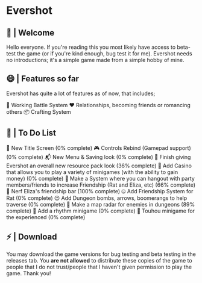 # Evershot
## 👋 | Welcome
Hello everyone. If you're reading this you most likely have access to beta-test the game (or if you're kind enough, bug test it for me). Evershot needs no introductions; it's a simple game made from a simple hobby of mine.

## **😄 | Features so far**
Evershot has quite a lot of features as of now, that includes;

🔨 Working Battle System
❤️️ Relationships, becoming friends or romancing others
📦 Crafting System

## **🤔 | To Do List**

💬 New Title Screen (0% complete)
🎮 Controls Rebind (Gamepad support) (0% complete)
📬 New Menu & Saving look (0% complete)
🤔 Finish giving Evershot an overall new resource pack look (36% complete)
🗿 Add Casino that allows you to play a variety of minigames (with the ability to gain money) (0% complete)
💓 Make a System where you can hangout with party members/friends to increase Friendship (Rat and Eliza, etc) (66% complete)
🧐 Nerf Eliza's friendship bar (100% complete)
🤐 Add Friendship System for Rat (0% complete)
😉 Add Dungeon bombs, arrows, boomerangs to help traverse (0% complete)
🍁 Make a map radar for enemies in dungeons (89% complete)
🤯 Add a rhythm minigame (0% complete)
👑 Touhou minigame for the experienced (0% complete)

## **⚡ | Download**
You may download the game versions for bug testing and beta testing in the releases tab.
You **are not allowed** to distribute these copies of the game to people that I do not trust/people that I haven't given permission to play the game.
Thank you!
